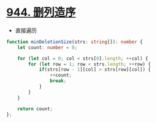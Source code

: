 
# [944. 删列造序](https://leetcode-cn.com/problems/delete-columns-to-make-sorted/)

- 直接遍历

```ts
function minDeletionSize(strs: string[]): number {
    let count: number = 0;

    for (let col = 0; col < strs[0].length; ++col) {
        for (let row = 1; row < strs.length; ++row) {
            if(strs[row - 1][col] > strs[row][col]) {
                ++count;
                break;
            }
        }
    }

    return count;
};
```
